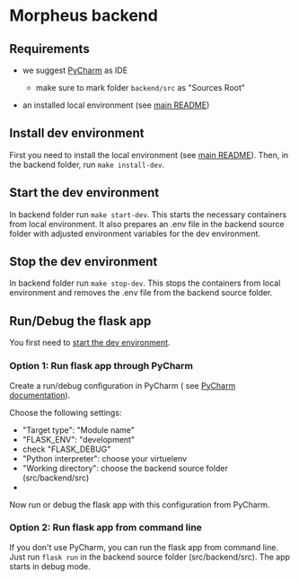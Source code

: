 # Morpheus backend

## Requirements

* we suggest [PyCharm](https://www.jetbrains.com/pycharm/) as IDE
  * make sure to mark folder `backend/src` as "Sources Root"

* an installed local environment (see [main README](../../Readme.md#install-local-environment))

## Install dev environment

First you need to install the local environment (see [main README](../../Readme.md#install-local-environment)).
Then, in the backend folder, run `make install-dev`.

## Start the dev environment

In backend folder run `make start-dev`. This starts the necessary containers from local environment. It also prepares an
.env file in the backend source folder with adjusted environment variables for the dev environment.

## Stop the dev environment

In backend folder run `make stop-dev`. This stops the containers from local environment and removes the .env file from
the backend source folder.

## Run/Debug the flask app

You first need to [start the dev environment](#start-the-dev-environment).

### Option 1: Run flask app through PyCharm

Create a run/debug configuration in PyCharm (
see [PyCharm documentation](https://www.jetbrains.com/help/pycharm/run-debug-configuration-flask-server.html)).

Choose the following settings:

* "Target type": "Module name"
* "FLASK_ENV": "development"
* check "FLASK_DEBUG"
* "Python interpreter": choose your virtuelenv
* "Working directory": choose the backend source folder (src/backend/src)
*

Now run or debug the flask app with this configuration from PyCharm.

### Option 2: Run flask app from command line

If you don't use PyCharm, you can run the flask app from command line. Just run `flask run` in the backend source
folder (src/backend/src). The app starts in debug mode.
